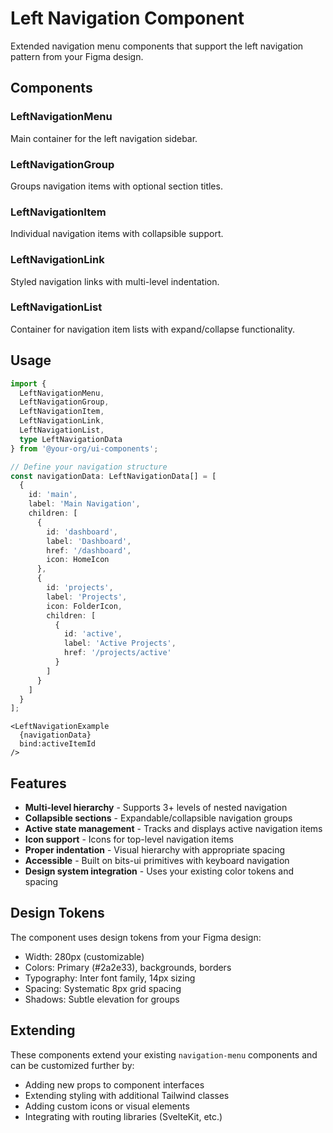# Left Navigation Component

Extended navigation menu components that support the left navigation pattern from your Figma design.

## Components

### LeftNavigationMenu
Main container for the left navigation sidebar.

### LeftNavigationGroup  
Groups navigation items with optional section titles.

### LeftNavigationItem
Individual navigation items with collapsible support.

### LeftNavigationLink
Styled navigation links with multi-level indentation.

### LeftNavigationList
Container for navigation item lists with expand/collapse functionality.

## Usage

```typescript
import { 
  LeftNavigationMenu,
  LeftNavigationGroup,
  LeftNavigationItem, 
  LeftNavigationLink,
  LeftNavigationList,
  type LeftNavigationData
} from '@your-org/ui-components';

// Define your navigation structure
const navigationData: LeftNavigationData[] = [
  {
    id: 'main',
    label: 'Main Navigation',
    children: [
      {
        id: 'dashboard',
        label: 'Dashboard', 
        href: '/dashboard',
        icon: HomeIcon
      },
      {
        id: 'projects',
        label: 'Projects',
        icon: FolderIcon,
        children: [
          {
            id: 'active',
            label: 'Active Projects',
            href: '/projects/active'
          }
        ]
      }
    ]
  }
];
```

```svelte
<LeftNavigationExample 
  {navigationData} 
  bind:activeItemId 
/>
```

## Features

- **Multi-level hierarchy** - Supports 3+ levels of nested navigation
- **Collapsible sections** - Expandable/collapsible navigation groups  
- **Active state management** - Tracks and displays active navigation items
- **Icon support** - Icons for top-level navigation items
- **Proper indentation** - Visual hierarchy with appropriate spacing
- **Accessible** - Built on bits-ui primitives with keyboard navigation
- **Design system integration** - Uses your existing color tokens and spacing

## Design Tokens

The component uses design tokens from your Figma design:
- Width: 280px (customizable)
- Colors: Primary (#2a2e33), backgrounds, borders
- Typography: Inter font family, 14px sizing
- Spacing: Systematic 8px grid spacing  
- Shadows: Subtle elevation for groups

## Extending

These components extend your existing `navigation-menu` components and can be customized further by:
- Adding new props to component interfaces
- Extending styling with additional Tailwind classes
- Adding custom icons or visual elements
- Integrating with routing libraries (SvelteKit, etc.)
